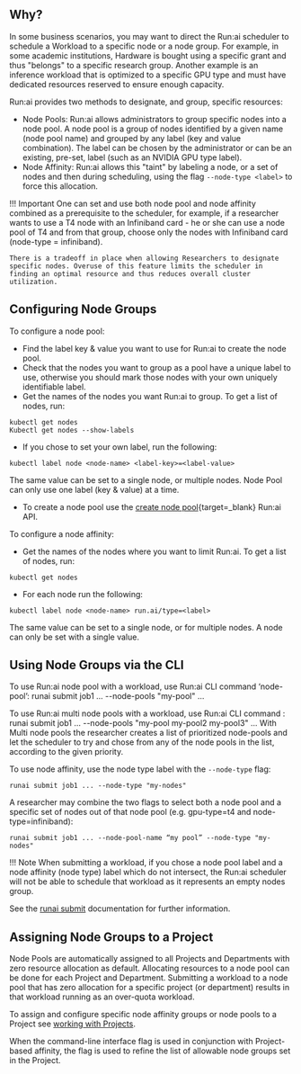 ## Why?

In some business scenarios, you may want to direct the Run:ai scheduler to schedule a Workload to a specific node or a node group. For example, in some academic institutions, Hardware is bought using a specific grant and thus "belongs" to a specific research group. Another example is an inference workload that is optimized to a specific GPU type and must have dedicated resources reserved to ensure enough capacity.

Run:ai provides two methods to designate, and group, specific resources:

* Node Pools: Run:ai allows administrators to group specific nodes into a node pool. A node pool is a group of nodes identified by a given name (node pool name) and grouped by any label (key and value combination). The label can be chosen by the administrator or can be an existing, pre-set, label (such as an NVIDIA GPU type label).
* Node Affinity: Run:ai allows this "taint" by labeling a node, or a set of nodes and then during scheduling, using the flag `--node-type <label>` to force this allocation.

!!! Important
    One can set and use both node pool and node affinity combined as a prerequisite to the scheduler, for example, if a researcher wants to use a T4 node with an Infiniband card - he or she can use a node pool of T4 and from that group, choose only the nodes with Infiniband card (node-type = infiniband).

    There is a tradeoff in place when allowing Researchers to designate specific nodes. Overuse of this feature limits the scheduler in finding an optimal resource and thus reduces overall cluster utilization.


## Configuring Node Groups

To configure a node pool:

*   Find the label key & value you want to use for Run:ai to create the node pool.
*   Check that the nodes you want to group as a pool have a unique label to use, otherwise you should mark those nodes with your own uniquely identifiable label.
*   Get the names of the nodes you want Run:ai to group. To get a list of nodes, run:

```
kubectl get nodes
Kubectl get nodes --show-labels
```

*   If you chose to set your own label, run the following:

```
kubectl label node <node-name> <label-key>=<label-value>
```

The same value can be set to a single node, or multiple nodes. Node Pool can only use one label (key & value) at a time.
*   To create a node pool use the [create node pool](https://app.run.ai/api/docs/#/NodePools/createNodePool){target=_blank} Run:ai API.

To configure a node affinity:

*   Get the names of the nodes where you want to limit Run:ai. To get a list of nodes, run:

```
kubectl get nodes
```

*   For each node run the following:

```
kubectl label node <node-name> run.ai/type=<label>
```

The same value can be set to a single node, or for multiple nodes. A node can only be set with a single value.

## Using Node Groups via the CLI

To use Run:ai node pool with a workload, use Run:ai CLI command ‘node-pool’: 
    runai submit job1 ... --node-pools "my-pool" ...

To use Run:ai multi node pools with a workload, use Run:ai CLI command :
    runai submit job1 ... --node-pools "my-pool my-pool2 my-pool3" ...
With Multi node pools the researcher creates a list of prioritized node-pools and let the scheduler to try and chose from any of the node pools in the list, according to the given priority. 


To use node affinity, use the node type label with the `--node-type` flag:

```
runai submit job1 ... --node-type "my-nodes"
```

A researcher may combine the two flags to select both a node pool and a specific set of nodes out of that node pool (e.g. gpu-type=t4 and node-type=infiniband):

```
runai submit job1 ... --node-pool-name “my pool” --node-type "my-nodes"
```

!!! Note
    When submitting a workload, if you chose a node pool label and a node affinity (node type) label which do not intersect, the Run:ai scheduler will not be able to schedule that workload as it represents an empty nodes group.

See the [runai submit](../../Researcher/cli-reference/runai-submit.md) documentation for further information.

## Assigning Node Groups to a Project

Node Pools are automatically assigned to all Projects and Departments with zero resource allocation as default. Allocating resources to a node pool can be done for each Project and Department. Submitting a workload to a node pool that has zero allocation for a specific project (or department) results in that workload running as an over-quota workload.

To assign and configure specific node affinity groups or node pools to a Project see [working with Projects](../admin-ui-setup/project-setup.md).

When the command-line interface flag is used in conjunction with Project-based affinity, the flag is used to refine the list of allowable node groups set in the Project.